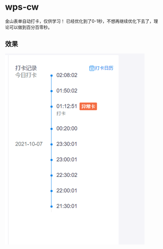 # wps-cw
金山表单自动打卡，仅供学习！
已经优化到了0-1秒，不想再继续优化下去了，理论可以做到百分百零秒。
## 效果
![](https://github.com/ytt447735/wps-cw/raw/master/image/effect1.png) 